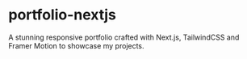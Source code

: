 # portfolio-nextjs
 A stunning responsive portfolio crafted with Next.js, TailwindCSS and Framer Motion to showcase my projects.
